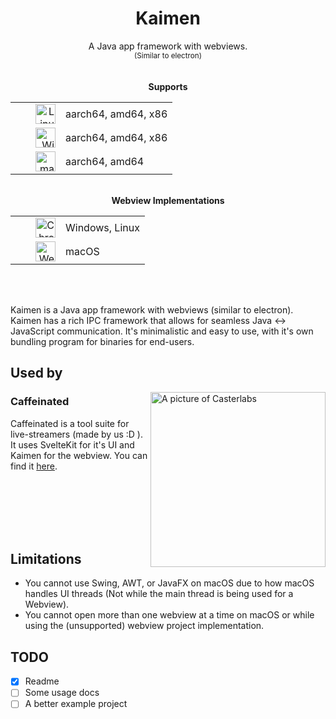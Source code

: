 <div align="center">
    <h1>Kaimen</h1>
	A Java app framework with webviews.
	<br />
	<small>
		(Similar to electron)
	</small>
</div >
<br />
<br />
<div align="center">
    <b>Supports</b>
    <table width=300>
        <tr>
            <td align="right" width=64>
                <img src="https://simpleicons.org/icons/linux.svg" title="Linux" width="32" height="32">
            </td>
            <td align="left">
                aarch64, amd64, x86
            </td>
        </tr>
        <tr>
            <td align="right" width=64>
                <img src="https://simpleicons.org/icons/windows.svg" title="Windows" width="32" height="32">
            </td>
            <td align="left">
                aarch64, amd64, x86
            </td>
        </tr>
        <tr>
            <td align="right" width=64>
                <img src="https://simpleicons.org/icons/apple.svg" title="macOS" width="32" height="32">
            </td>
            <td align="left">
                aarch64, amd64
            </td>
        </tr>
    </table>
</div>
<br />
<div align="center">
    <b>Webview Implementations</b>
    <table width=300>
        <tr>
            <td align="right" width=64>
                <img src="https://simpleicons.org/icons/googlechrome.svg" title="Chromium Embedded Framework" width="32" height="32">
            </td>
            <td align="left">
                Windows, Linux
            </td>
        </tr>
        <tr>
            <td align="right" width=64>
                <img src="https://simpleicons.org/icons/safari.svg" title="WebKit" width="32" height="32">
            </td>
            <td align="left">
                macOS
            </td>
        </tr>
    </table>
</div>
<br />
<br />

Kaimen is a Java app framework with webviews (similar to electron). Kaimen has a rich IPC framework that allows for seamless Java <-> JavaScript communication. It's minimalistic and easy to use, with it's own bundling program for binaries for end-users.

## Used by

<img src="https://i.imgur.com/SCWFPy0.png" alt="A picture of Casterlabs" align="right" height="280px">

### Caffeinated
Caffeinated is a tool suite for live-streamers (made by us :D ). <br />
It uses SvelteKit for it's UI and Kaimen for the webview. You can find it [here](https://casterlabs.co). 

<br />
<br />
<br />
<br />
<br />

## Limitations
 - You cannot use Swing, AWT, or JavaFX on macOS due to how macOS handles UI threads (Not while the main thread is being used for a Webview).
 - You cannot open more than one webview at a time on macOS or while using the (unsupported) webview project implementation.

## TODO
 - [x] Readme
 - [ ] Some usage docs
 - [ ] A better example project
